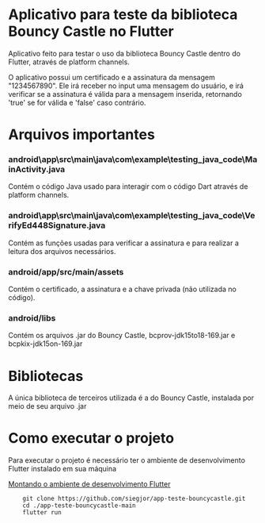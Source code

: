 # Aplicativo para teste da biblioteca Bouncy Castle no Flutter

Aplicativo feito para testar o uso da biblioteca Bouncy Castle dentro do Flutter, através de platform channels.

O aplicativo possui um certificado e a assinatura da mensagem "1234567890". Ele irá receber no input uma mensagem do usuário, e irá verificar se a assinatura é válida para a mensagem inserida, retornando 'true' se for válida e 'false' caso contrário.

# Arquivos importantes

### android\app\src\main\java\com\example\testing_java_code\MainActivity.java
Contém o código Java usado para interagir com o código Dart através de platform channels.

### android\app\src\main\java\com\example\testing_java_code\VerifyEd448Signature.java
Contém as funções usadas para verificar a assinatura e para realizar a leitura dos arquivos necessários.

### android/app/src/main/assets
Contém o certificado, a assinatura e a chave privada (não utilizada no código).

### android/libs
Contém os arquivos .jar do Bouncy Castle, bcprov-jdk15to18-169.jar e bcpkix-jdk15on-169.jar

# Bibliotecas
A única biblioteca de terceiros utilizada é a do Bouncy Castle, instalada por meio de seu arquivo .jar

# Como executar o projeto
Para executar o projeto é necessário ter o ambiente de desenvolvimento Flutter instalado em sua máquina

[Montando o ambiente de desenvolvimento Flutter](https://flutter.dev/docs/get-started/install)

```
    git clone https://github.com/siegjor/app-teste-bouncycastle.git
    cd ./app-teste-bouncycastle-main
    flutter run
```